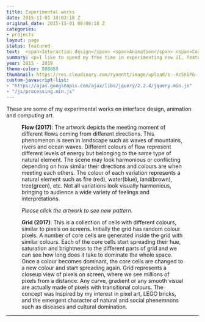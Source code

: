 ```yaml
---
title: Experimental works
date: 2015-11-01 18:03:18 Z
original_date: 2015-11-01 08:06:18 Z
categories:
- projects
layout: page
status: featured
text:  <span>Interaction design</span> <span>Animation</span> <span>Coding</span>
summary: <p>I like to spend my free time in experimenting new UI, features and products.</p>
year: 2015 - 2019
theme-color: 888888
thumbnail: https://res.cloudinary.com/ryanntt/image/upload/s--Xc5h1P6---/v1525614090/art-in-code/art-in-code-thumbnail.png
custom-javascript-list:
- "https://ajax.googleapis.com/ajax/libs/jquery/2.2.4/jquery.min.js"
- "/js/processing.min.js"
---
```


These are some of my experimental works on interface design, animation and computing art. 

<figure class="no-bg text-width">
  <canvas style="margin-left:auto; margin-right: auto; display:block" data-processing-sources="/js/flow.pde"></canvas>
  <figcaption>
  <b>Flow (2017)</b>: The artwork depicts the meeting moment of different flows coming from different directions. This phenomenon is seen in landscape such as waves of mountains, rivers and ocean waves. Different colours of flow represent different levels of energy but belonging to the same type of natural element. The scene may look harmonious or conflicting depending on how similar their directions and colours are when meeting each others. The colour of each variation represents a natural element such as fire (red), water(blue), land(brown), tree(green), etc. Not all variations look visually harmonious, bringing to audience a wide variety of feelings and interpretations.<br>

  <em>Please click the artwork to see new pattern.</em>
  </figcaption>
</figure>

<figure class="no-bg text-width">
  <canvas style="margin-left:auto; margin-right: auto; display:block" data-processing-sources="/js/grid.pde"></canvas>
  <figcaption>
  <b>Grid (2017)</b>: This is a collection of cells with different colours, similar to pixels on screens. Initially the grid has random colour pixels. A number of core cells are generated inside the grid with similar colours. Each of the core cells start spreading their hue, saturation and brightness to the different parts of grid and we can see how long does it take to dominate the whole space. Once a colour becomes dominant, the core cells are changed to a new colour and start spreading again. Grid represents a closeup view of pixels on screen, where we see millions of pixels from a distance. Any curve, gradient or any smooth visual are actually made of pixels with transitional colours. The concept was inspired by my interest in pixel art, LEGO bricks, and the emergent character of natural and social phenemnons such as diseases and cultural domination. 
  </figcaption>
</figure>


<hr>

<div id="shots"></div>

<!-- <script>
//Set the Access Token
var accessToken = "9daf27d240782089f50bfaa2d51b522a94c818bf7602993dd63257eb5feca9d4";

//Call Dribbble v2 APi
$.ajax({
    url: 'https://api.dribbble.com/v2/user/shots?per_page=10&access_token='+accessToken,
    dataType: 'json',
    type: 'GET',
    success: function(data) {  
      if (data.length > 0) { 
        $.each(data.reverse(), function(i, val) {                
          $('#shots').prepend(
            '<a class="shot" target="_blank" href="'+ val.html_url +'" title="' + val.title + '"><div class="title">' + val.title + '</div><img src="'+ val.images.hidpi +'"/></a>'
            )
        })
      }
      else {
        $('#shots').append('<p>No shots yet!</p>');
      }
    }
});
</script> -->

<script>
//Set the Access Token
var accessToken = "9daf27d240782089f50bfaa2d51b522a94c818bf7602993dd63257eb5feca9d4";

//Call Dribbble v2 APi
$.ajax({
    url: 'https://api.dribbble.com/v2/user/shots?per_page=8&access_token='+accessToken,
    dataType: 'json',
    type: 'GET',
    success: function(data) {  
      if (data.length > 0) { 
        $.each(data.reverse(), function(i, val) {
          // Display shots that have tag "ui"
          if (val.tags.indexOf("ui")>-1) {
            $('#shots').prepend(
            '<figure class="no-bg-color text-width" target="_blank" href="'+ val.html_url +'" title="' + val.title + '"><img src="'+ val.images.hidpi +'"/><figcaption>' + val.title + '</figcaption></figure>'
            )
          }                
        })
      }
      else {
        $('#shots').append('<p>No shots yet!</p>');
      }
    }
});
</script>






